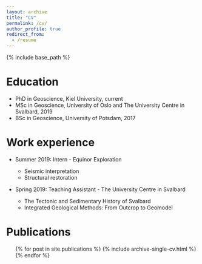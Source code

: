 ```yaml
---
layout: archive
title: "CV"
permalink: /cv/
author_profile: true
redirect_from:
  - /resume
---
```


{% include base_path %}

Education
======
* PhD in Geoscience, Kiel University, current
* MSc in Geoscience, University of Oslo and The University Centre in Svalbard, 2019
* BSc in Geoscience, University of Potsdam, 2017

Work experience
======
* Summer 2019: Intern - Equinor Exploration
  * Seismic interpretation
  * Structural restoration

* Spring 2019: Teaching Assistant - The University Centre in Svalbard
  * The Tectonic and Sedimentary History of Svalbard
  * Integrated Geological Methods: From Outcrop to Geomodel  

Publications
======
  <ul>{% for post in site.publications %}
    {% include archive-single-cv.html %}
  {% endfor %}</ul>
